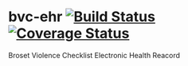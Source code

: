 # bvc-ehr [![Build Status](https://travis-ci.org/daveharmswebdev/bvc-ehr.svg?branch=master)](https://travis-ci.org/daveharmswebdev/bvc-ehr)[![Coverage Status](https://coveralls.io/repos/github/daveharmswebdev/bvc-ehr/badge.svg?branch=patientSpec)](https://coveralls.io/github/daveharmswebdev/bvc-ehr?branch=patientSpec)

Broset Violence Checklist Electronic Health Reacord
